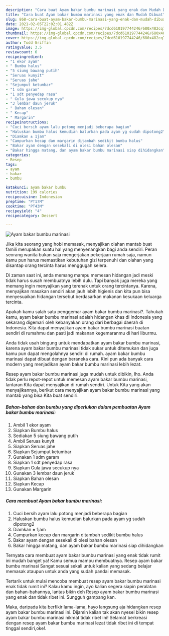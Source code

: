 ```yaml
---
description: "Cara buat Ayam bakar bumbu marinasi yang enak dan Mudah Dibuat"
title: "Cara buat Ayam bakar bumbu marinasi yang enak dan Mudah Dibuat"
slug: 868-cara-buat-ayam-bakar-bumbu-marinasi-yang-enak-dan-mudah-dibuat
date: 2021-02-05T22:02:01.482Z
image: https://img-global.cpcdn.com/recipes/7dcd610197744246/680x482cq70/ayam-bakar-bumbu-marinasi-foto-resep-utama.jpg
thumbnail: https://img-global.cpcdn.com/recipes/7dcd610197744246/680x482cq70/ayam-bakar-bumbu-marinasi-foto-resep-utama.jpg
cover: https://img-global.cpcdn.com/recipes/7dcd610197744246/680x482cq70/ayam-bakar-bumbu-marinasi-foto-resep-utama.jpg
author: Todd Griffin
ratingvalue: 3.5
reviewcount: 6
recipeingredient:
- "1 ekor ayam"
- " Bumbu halus"
- "5 siung bawang putih"
- "Seruas kunyit"
- "Seruas jahe"
- "Sejumput ketumbar"
- "1 sdm garam"
- "1 sdt penyedap rasa"
- " Gula jawa secukup nya"
- "3 lembar daun jeruk"
- " Bahan olesan"
- " Kecap"
- " Margarin"
recipeinstructions:
- "Cuci bersih ayam lalu potong menjadi beberapa bagian"
- "Haluskan bumbu halus kemudian balurkan pada ayam yg sudah dipotong2"
- "Diamkan ± 1jam"
- "Campurkan kecap dan margarin ditambah sedikit bumbu halus"
- "Bakar ayam dengan sesekali di olesi bahan olesan"
- "Bakar hingga matang, dan ayam bakar bumbu marinasi siap dihidangkan"
categories:
- Resep
tags:
- ayam
- bakar
- bumbu

katakunci: ayam bakar bumbu 
nutrition: 199 calories
recipecuisine: Indonesian
preptime: "PT17M"
cooktime: "PT43M"
recipeyield: "4"
recipecategory: Dessert

---
```



![Ayam bakar bumbu marinasi](https://img-global.cpcdn.com/recipes/7dcd610197744246/680x482cq70/ayam-bakar-bumbu-marinasi-foto-resep-utama.jpg)

Jika kita seorang yang hobi memasak, menyajikan olahan mantab buat famili merupakan suatu hal yang menyenangkan bagi anda sendiri. Peran seorang  wanita bukan saja mengerjakan pekerjaan rumah saja, namun kamu pun harus memastikan kebutuhan gizi terpenuhi dan olahan yang disantap orang tercinta harus menggugah selera.

Di zaman  saat ini, anda memang mampu memesan hidangan jadi meski tidak harus susah membuatnya lebih dulu. Tapi banyak juga mereka yang memang ingin menyajikan yang terenak untuk orang tercintanya. Karena, menyajikan masakan sendiri akan jauh lebih higienis dan kita pun bisa menyesuaikan hidangan tersebut berdasarkan makanan kesukaan keluarga tercinta. 



Apakah kamu salah satu penggemar ayam bakar bumbu marinasi?. Tahukah kamu, ayam bakar bumbu marinasi adalah hidangan khas di Indonesia yang sekarang digemari oleh kebanyakan orang dari berbagai daerah di Indonesia. Kita dapat menyajikan ayam bakar bumbu marinasi buatan sendiri di rumahmu dan pasti jadi makanan kegemaranmu di hari liburmu.

Anda tidak usah bingung untuk mendapatkan ayam bakar bumbu marinasi, karena ayam bakar bumbu marinasi tidak sukar untuk ditemukan dan juga kamu pun dapat mengolahnya sendiri di rumah. ayam bakar bumbu marinasi dapat dibuat dengan beraneka cara. Kini pun ada banyak cara modern yang menjadikan ayam bakar bumbu marinasi lebih lezat.

Resep ayam bakar bumbu marinasi juga mudah untuk dibikin, lho. Anda tidak perlu repot-repot untuk memesan ayam bakar bumbu marinasi, lantaran Kita dapat menyajikan di rumah sendiri. Untuk Kita yang akan menyajikannya, berikut cara menyajikan ayam bakar bumbu marinasi yang mantab yang bisa Kita buat sendiri.

<!--inarticleads1-->

##### Bahan-bahan dan bumbu yang diperlukan dalam pembuatan Ayam bakar bumbu marinasi:

1. Ambil 1 ekor ayam
1. Siapkan  Bumbu halus
1. Sediakan 5 siung bawang putih
1. Ambil Seruas kunyit
1. Siapkan Seruas jahe
1. Siapkan Sejumput ketumbar
1. Gunakan 1 sdm garam
1. Siapkan 1 sdt penyedap rasa
1. Siapkan  Gula jawa secukup nya
1. Gunakan 3 lembar daun jeruk
1. Siapkan  Bahan olesan
1. Siapkan  Kecap
1. Gunakan  Margarin




<!--inarticleads2-->

##### Cara membuat Ayam bakar bumbu marinasi:

1. Cuci bersih ayam lalu potong menjadi beberapa bagian
1. Haluskan bumbu halus kemudian balurkan pada ayam yg sudah dipotong2
1. Diamkan ± 1jam
1. Campurkan kecap dan margarin ditambah sedikit bumbu halus
1. Bakar ayam dengan sesekali di olesi bahan olesan
1. Bakar hingga matang, dan ayam bakar bumbu marinasi siap dihidangkan




Ternyata cara membuat ayam bakar bumbu marinasi yang enak tidak rumit ini mudah banget ya! Kamu semua mampu membuatnya. Resep ayam bakar bumbu marinasi Sangat sesuai sekali untuk kalian yang sedang belajar memasak ataupun untuk anda yang sudah pandai memasak.

Tertarik untuk mulai mencoba membuat resep ayam bakar bumbu marinasi enak tidak rumit ini? Kalau kamu ingin, ayo kalian segera siapin peralatan dan bahan-bahannya, lantas bikin deh Resep ayam bakar bumbu marinasi yang enak dan tidak ribet ini. Sungguh gampang kan. 

Maka, daripada kita berfikir lama-lama, hayo langsung aja hidangkan resep ayam bakar bumbu marinasi ini. Dijamin kalian tak akan nyesel bikin resep ayam bakar bumbu marinasi nikmat tidak ribet ini! Selamat berkreasi dengan resep ayam bakar bumbu marinasi lezat tidak ribet ini di tempat tinggal sendiri,oke!.

